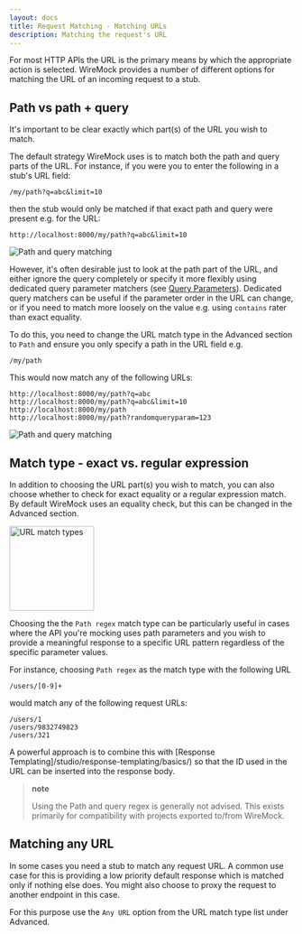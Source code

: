 ```yaml
---
layout: docs
title: Request Matching - Matching URLs
description: Matching the request's URL
---
```


For most HTTP APIs the URL is the primary means by which the appropriate action
is selected. WireMock provides a number of different options for matching the
URL of an incoming request to a stub.

## Path vs path + query

It's important to be clear exactly which part(s) of the URL you wish to match.

The default strategy WireMock uses is to match both the path and query parts of the
URL. For instance, if you were you to enter the following in a stub's URL field:

```
/my/path?q=abc&limit=10
```

then the stub would only be matched if that exact path and query were present e.g.
for the URL:

```
http://localhost:8000/my/path?q=abc&limit=10
```

<img src="/images/screenshots/url-path-and-query.png" title="Path and query matching" />


However, it's often desirable just to look at the path part of the URL, and either
ignore the query completely or specify it more flexibly using dedicated query parameter
matchers (see [Query Parameters](/studio/advanced-stubbing/#advanced-request-parameter-matching)).
Dedicated query matchers can be useful if the parameter order in the URL can change,
or if you need to match more loosely on the value e.g. using `contains` rater than
exact equality.

To do this, you need to change the URL match type in the Advanced section to `Path`
and ensure you only specify a path in the URL field e.g.

```
/my/path
```

This would now match any of the following URLs:

```
http://localhost:8000/my/path?q=abc
http://localhost:8000/my/path?q=abc&limit=10
http://localhost:8000/my/path
http://localhost:8000/my/path?randomqueryparam=123
```

<img src="/images/screenshots/url-path-matching.png" title="Path and query matching" />


## Match type - exact vs. regular expression

In addition to choosing the URL part(s) you wish to match, you can also choose whether
to check for exact equality or a regular expression match. By default WireMock uses
an equality check, but this can be changed in the Advanced section.

<img src="/images/screenshots/url-match-type.png" title="URL match types" style="height: 150px"/>

Choosing the the `Path regex` match type can be particularly useful in cases where
the API you're mocking uses path parameters and you wish to provide a meaningful response
to a specific URL pattern regardless of the specific parameter values.

For instance, choosing `Path regex` as the match type with the following URL

```
/users/[0-9]+
```

would match any of the following request URLs:

```
/users/1
/users/9832749823
/users/321
```

A powerful approach is to combine this with [Response Templating]/studio/response-templating/basics/)
so that the ID used in the URL can be inserted into the response body.


> **note**
>
> Using the Path and query regex is generally not advised. This exists primarily
> for compatibility with projects exported to/from WireMock.


## Matching any URL

In some cases you need a stub to match any request URL. A common use case for this
is providing a low priority default response which is matched only if nothing else does.
You might also choose to proxy the request to another endpoint in this case.

For this purpose use the `Any URL` option from the URL match type list under Advanced.
